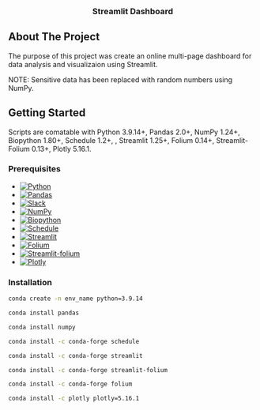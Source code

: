 <a name="readme-top"></a>

<!-- PROJECT LOGO -->
<br />
  <h3 align="center">Streamlit Dashboard</h3>
  <p align="center">
</div>

<!-- ABOUT THE PROJECT -->
## About The Project
The purpose of this project was create an online multi-page dashboard for data analysis and visualizaion using Streamlit.

NOTE: Sensitive data has been replaced with random numbers using NumPy.

<!-- GETTING STARTED -->
## Getting Started

Scripts are comatable with Python 3.9.14+, Pandas 2.0+, NumPy 1.24+, Biopython 1.80+, Schedule 1.2+, , Streamlit 1.25+, Folium 0.14+, Streamlit-Folium 0.13+, Plotly 5.16.1.

### Prerequisites

* [![Python][Python]][Python-url]
* [![Pandas][Pandas]][Pandas-url]
* [![Slack][Slack]][Slack-url]
* [![NumPy][NumPy]][NumPy-url]
* [![Biopython][Biopython]][Biopython-url]
* [![Schedule][Schedule]][Schedule-url]
* [![Streamlit][Streamlit]][Streamlit-url]
* [![Folium][Folium]][Folium-url]
* [![Streamlit-folium][Streamlit-folium]][Streamlit-folium-url]
* [![Plotly][Plotly]][Plotly-url]


### Installation

  ```sh
  conda create -n env_name python=3.9.14
  ```

  ```sh
  conda install pandas
  ```

  ```sh
  conda install numpy
  ```

  ```sh
  conda install -c conda-forge schedule
  ```

  ```sh
  conda install -c conda-forge streamlit
  ```

  ```sh
  conda install -c conda-forge streamlit-folium
  ```

  ```sh
  conda install -c conda-forge folium
  ```

  ```sh
  conda install -c plotly plotly=5.16.1
  ```


<!-- MARKDOWN LINKS & IMAGES -->
<!-- https://www.markdownguide.org/basic-syntax/#reference-style-links -->
[contributors-shield]: https://img.shields.io/github/contributors/ASU-Lim-Lab/GISAID.svg?style=for-the-badge
[contributors-url]: https://github.com/ASU-Lim-Lab/Absolute-Q/graphs/contributors
[Biopython]: https://img.shields.io/badge/Biopython-1.80-blue
[Biopython-url]: https://biopython.org/
[Schedule]: https://img.shields.io/badge/Schedule-1.2-red
[Schedule-url]: https://github.com/dbader/schedule
[NumPy]: https://img.shields.io/badge/numpy-%23013243.svg?style=for-the-badge&logo=numpy&logoColor=white
[Numpy-url]: https://numpy.org/
[Slack]: https://img.shields.io/badge/Slack-4A154B?style=for-the-badge&logo=slack&logoColor=white
[Slack-url]: https://slack.com/
[Pandas]: https://img.shields.io/badge/pandas-%23150458.svg?style=for-the-badge&logo=pandas&logoColor=white
[Pandas-url]: https://pandas.pydata.org/
[Python]: https://img.shields.io/badge/python-3670A0?style=for-the-badge&logo=python&logoColor=ffdd54
[Python-url]: https://www.python.org/
[Plotly]: https://img.shields.io/badge/Plotly-%233F4F75.svg?style=for-the-badge&logo=plotly&logoColor=white
[Plotly-url]: https://plotly.com/
[Streamlit]: https://img.shields.io/badge/Streamlit-1.25-red
[Streamlit-url]: https://streamlit.io/
[Folium]: https://img.shields.io/badge/Folium-0.14-green
[Folium-url]: https://python-visualization.github.io/folium/latest/getting_started.html
[Streamlit-folium]: https://img.shields.io/badge/StreamlitFolium-0.13-green
[Streamlit-folium-url]: https://folium.streamlit.app/

